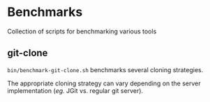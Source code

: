 # Benchmarks

Collection of scripts for benchmarking various tools

## git-clone

`bin/benchmark-git-clone.sh` benchmarks several cloning strategies.

The appropriate cloning strategy can vary depending on the server implementation
(*eg.* JGit vs. regular git server).
